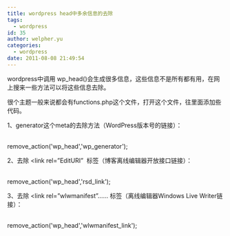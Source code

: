 ```yaml
---
title: wordpress head中多余信息的去除
tags:
  - wordpress
id: 35
author: welpher.yu
categories:
  - wordpress
date: 2011-08-08 21:49:54
---
```


wordpress中调用 wp_head()会生成很多信息，这些信息不是所有都有用，在网上搜来一些方法可以将这些信息去除。

很个主题一般来说都会有functions.php这个文件，打开这个文件，往里面添加些代码。

1、generator这个meta的去除方法（WordPress版本号的链接）：

<span style="white-space: pre;"> </span>remove_action('wp_head','wp_generator');

2、去除 &lt;link rel=”EditURI”  标签（博客离线编辑器开放接口链接）：

<span style="white-space: pre;"> remove_action('wp_head','rsd_link');</span>

<span style="white-space: pre;">3</span>、去除 &lt;link rel=”wlwmanifest”…… 标签（离线编辑器Windows Live Writer链接）：

<span style="white-space: pre;"> remove_action('wp_head','wlwmanifest_link');</span>
